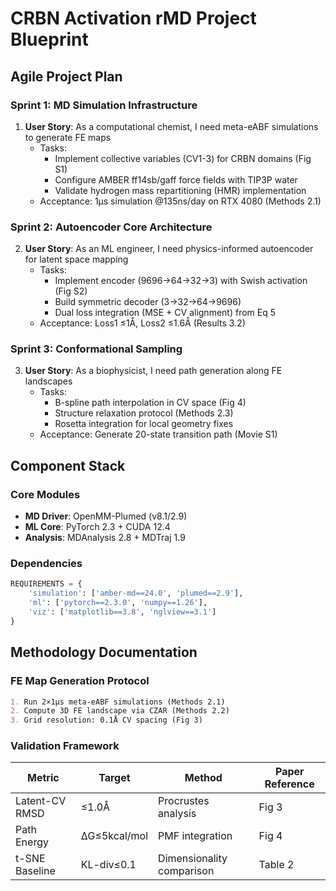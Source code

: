 # CRBN Activation rMD Project Blueprint

## Agile Project Plan

### Sprint 1: MD Simulation Infrastructure
1. **User Story**: As a computational chemist, I need meta-eABF simulations to generate FE maps
   - Tasks:
     - Implement collective variables (CV1-3) for CRBN domains (Fig S1)
     - Configure AMBER ff14sb/gaff force fields with TIP3P water
     - Validate hydrogen mass repartitioning (HMR) implementation
   - Acceptance: 1μs simulation @135ns/day on RTX 4080 (Methods 2.1)

### Sprint 2: Autoencoder Core Architecture
2. **User Story**: As an ML engineer, I need physics-informed autoencoder for latent space mapping
   - Tasks:
     - Implement encoder (9696→64→32→3) with Swish activation (Fig S2)
     - Build symmetric decoder (3→32→64→9696)
     - Dual loss integration (MSE + CV alignment) from Eq 5
   - Acceptance: Loss1 ≤1Å, Loss2 ≤1.6Å (Results 3.2)

### Sprint 3: Conformational Sampling
3. **User Story**: As a biophysicist, I need path generation along FE landscapes
   - Tasks:
     - B-spline path interpolation in CV space (Fig 4)
     - Structure relaxation protocol (Methods 2.3)
     - Rosetta integration for local geometry fixes
   - Acceptance: Generate 20-state transition path (Movie S1)

## Component Stack

### Core Modules
- **MD Driver**: OpenMM-Plumed (v8.1/2.9)
- **ML Core**: PyTorch 2.3 + CUDA 12.4
- **Analysis**: MDAnalysis 2.8 + MDTraj 1.9

### Dependencies
```python
REQUIREMENTS = {
    'simulation': ['amber-md==24.0', 'plumed==2.9'],
    'ml': ['pytorch==2.3.0', 'numpy==1.26'],
    'viz': ['matplotlib==3.8', 'nglview==3.1']
}
```

## Methodology Documentation

### FE Map Generation Protocol
```markdown
1. Run 2×1μs meta-eABF simulations (Methods 2.1)
2. Compute 3D FE landscape via CZAR (Methods 2.2)
3. Grid resolution: 0.1Å CV spacing (Fig 3)
```

### Validation Framework
| Metric          | Target       | Method               | Paper Reference |
|-----------------|--------------|----------------------|-----------------|
| Latent-CV RMSD  | ≤1.0Å       | Procrustes analysis  | Fig 3          |
| Path Energy     | ΔG≤5kcal/mol | PMF integration      | Fig 4          |
| t-SNE Baseline  | KL-div≤0.1  | Dimensionality comparison | Table 2     |
```